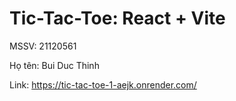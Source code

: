 # Tic-Tac-Toe: React + Vite

MSSV: 21120561

Họ tên: Bui Duc Thinh

Link: https://tic-tac-toe-1-aejk.onrender.com/
